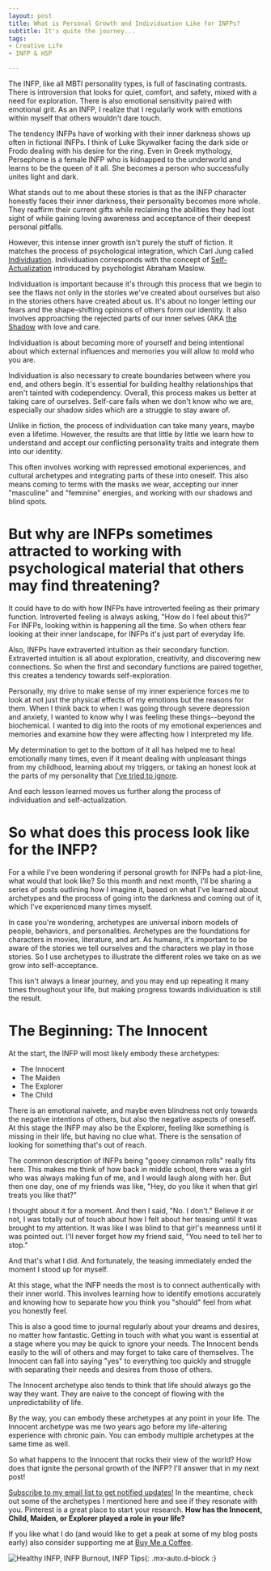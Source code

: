 ```yaml
---
layout: post
title: What is Personal Growth and Individuation Like for INFPs?
subtitle: It's quite the journey...
tags:
- Creative Life
- INFP & HSP

---
```

The INFP, like all MBTI personality types, is full of fascinating contrasts. There is introversion that looks for quiet, comfort, and safety, mixed with a need for exploration. There is also emotional sensitivity paired with emotional grit. As an INFP, I realize that I regularly work with emotions within myself that others wouldn't dare touch.

The tendency INFPs have of working with their inner darkness shows up often in fictional INFPs. I think of Luke Skywalker facing the dark side or Frodo dealing with his desire for the ring. Even in Greek mythology, Persephone is a female INFP who is kidnapped to the underworld and learns to be the queen of it all. She becomes a person who successfully unites light and dark.

What stands out to me about these stories is that as the INFP character honestly faces their inner darkness, their personality becomes more whole. They reaffirm their current gifts while reclaiming the abilities they had lost sight of while gaining loving awareness and acceptance of their deepest personal pitfalls.

However, this intense inner growth isn't purely the stuff of fiction. It matches the process of psychological integration, which Carl Jung called [Individuation](https://en.m.wikipedia.org/wiki/Individuation). Individuation corresponds with the concept of [Self-Actualization](https://www.verywellmind.com/characteristics-of-self-actualized-people-2795963) introduced by psychologist Abraham Maslow.

Individuation is important because it's through this process that we begin to see the flaws not only in the stories we've created about ourselves but also in the stories others have created about us. It's about no longer letting our fears and the shape-shifting opinions of others form our identity. It also involves approaching the rejected parts of our inner selves (AKA [the Shadow](https://arcadiapage.com/2022-10-28-why-shadow-work-helped-me-to-find-healing-from-my-infp-burnout/) with love and care.

Individuation is about becoming more of yourself and being intentional about which external influences and memories you will allow to mold who you are.

Individuation is also necessary to create boundaries between where you end, and others begin. It's essential for building healthy relationships that aren't tainted with codependency. Overall, this process makes us better at taking care of ourselves. Self-care fails when we don't know who we are, especially our shadow sides which are a struggle to stay aware of.

Unlike in fiction, the process of individuation can take many years, maybe even a lifetime. However, the results are that little by little we learn how to understand and accept our conflicting personality traits and integrate them into our identity.

This often involves working with repressed emotional experiences, and cultural archetypes and integrating parts of these into oneself. This also means coming to terms with the masks we wear, accepting our inner "masculine" and "feminine" energies, and working with our shadows and blind spots.

# But why are INFPs sometimes attracted to working with psychological material that others may find threatening?

It could have to do with how INFPs have introverted feeling as their primary function. Introverted feeling is always asking, "How do I feel about this?" For INFPs, looking within is happening all the time. So when others fear looking at their inner landscape, for INFPs it's just part of everyday life.

Also, INFPs have extraverted intuition as their secondary function. Extraverted intuition is all about exploration, creativity, and discovering new connections. So when the first and secondary functions are paired together, this creates a tendency towards self-exploration.

Personally, my drive to make sense of my inner experience forces me to look at not just the physical effects of my emotions but the reasons for them. When I think back to when I was going through severe depression and anxiety, I wanted to know why I was feeling these things--beyond the biochemical. I wanted to dig into the roots of my emotional experiences and memories and examine how they were affecting how I interpreted my life.

My determination to get to the bottom of it all has helped me to heal emotionally many times, even if it meant dealing with unpleasant things from my childhood, learning about my triggers, or taking an honest look at the parts of my personality that [I've tried to ignore](https://arcadiapage.com/2022-09-30-what-it-s-like-being-an-infp-enneagram-type-3/).

And each lesson learned moves us further along the process of individuation and self-actualization.

# So what does this process look like for the INFP?

For a while I've been wondering if personal growth for INFPs had a plot-line, what would that look like? So this month and next month, I'll be sharing a series of posts outlining how I imagine it, based on what I've learned about archetypes and the process of going into the darkness and coming out of it, which I've experienced many times myself.

In case you're wondering, archetypes are universal inborn models of people, behaviors, and personalities. Archetypes are the foundations for characters in movies, literature, and art. As humans, it's important to be aware of the stories we tell ourselves and the characters we play in those stories. So I use archetypes to illustrate the different roles we take on as we grow into self-acceptance.

This isn't always a linear journey, and you may end up repeating it many times throughout your life, but making progress towards individuation is still the result.

# The Beginning: The Innocent

At the start, the INFP will most likely embody these archetypes:

* The Innocent
* The Maiden
* The Explorer
* The Child

There is an emotional naivete, and maybe even blindness not only towards the negative intentions of others, but also the negative aspects of oneself. At this stage the INFP may also be the Explorer, feeling like something is missing in their life, but having no clue what. There is the sensation of looking for something that's out of reach.

The common description of INFPs being "gooey cinnamon rolls" really fits here. This makes me think of how back in middle school, there was a girl who was always making fun of me, and I would laugh along with her. But then one day, one of my friends was like, "Hey, do you like it when that girl treats you like that?"

I thought about it for a moment. And then I said, "No. I don't." Believe it or not, I was totally out of touch about how I felt about her teasing until it was brought to my attention. It was like I was blind to that girl's meanness until it was pointed out. I'll never forget how my friend said, "You need to tell her to stop."

And that's what I did. And fortunately, the teasing immediately ended the moment I stood up for myself.

At this stage, what the INFP needs the most is to connect authentically with their inner world. This involves learning how to identify emotions accurately and knowing how to separate how you think you "should" feel from what you honestly feel.

This is also a good time to journal regularly about your dreams and desires, no matter how fantastic. Getting in touch with what you want is essential at a stage where you may be quick to ignore your needs. The Innocent bends easily to the will of others and may forget to take care of themselves. The Innocent can fall into saying "yes" to everything too quickly and struggle with separating their needs and desires from those of others.

The Innocent archetype also tends to think that life should always go the way they want. They are naive to the concept of flowing with the unpredictability of life.

By the way, you can embody these archetypes at any point in your life. The Innocent archetype was me two years ago before my life-altering experience with chronic pain.  You can embody multiple archetypes at the same time as well.

So what happens to the Innocent that rocks their view of the world? How does that ignite the personal growth of the INFP?  I'll answer that in my next post!

[Subscribe to my email list to get notified updates!](https://tinyletter.com/arcadiapage) In the meantime, check out some of the archetypes I mentioned here and see if they resonate with you. Pinterest is a great place to start your research. **How has the Innocent, Child, Maiden, or Explorer played a role in your life?**

If you like what I do (and would like to get a peak at some of my blog posts early) also consider supporting me at [Buy Me a Coffee](https://www.buymeacoffee.com/arcadiapage).

![Healthy INFP, INFP Burnout, INFP Tips ](/uploads/infp-personal-growth-tips.png "4 Tips on How to Be a Healthy INFP"){: .mx-auto.d-block :}